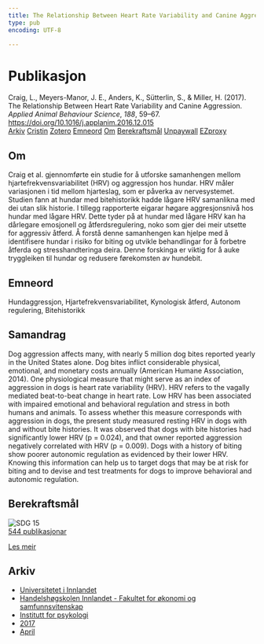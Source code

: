 ```yaml
---
title: The Relationship Between Heart Rate Variability and Canine Aggression
type: pub
encoding: UTF-8

---
```

<h1>Publikasjon</h1>
<article id="csl-bib-container-YEKGIRE3" class="csl-bib-container">
  <div class="csl-bib-body"> <div class="csl-entry">Craig, L., Meyers-Manor, J. E., Anders, K., Sütterlin, S., &#38; Miller, H. (2017). The Relationship Between Heart Rate Variability and Canine Aggression. <i>Applied Animal Behaviour Science</i>, <i>188</i>, 59–67. <a href="https://doi.org/10.1016/j.applanim.2016.12.015">https://doi.org/10.1016/j.applanim.2016.12.015</a></div> </div>
  <div class="csl-bib-buttons">
    <a href="#taxonomy-article-YEKGIRE3" alt="archive" class="csl-bib-button">Arkiv</a>
    <a href="https://app.cristin.no/results/show.jsf?id=1463457" alt="Cristin" class="csl-bib-button">Cristin</a>
    <a href="http://zotero.org/groups/5881554/items/YEKGIRE3" alt="Zotero" class="csl-bib-button">Zotero</a>
    <a href="#keywords-article-YEKGIRE3" alt="keywords" class="csl-bib-button">Emneord</a>
    <a href="#about-article-YEKGIRE3" alt="about_pub" class="csl-bib-button">Om</a>
    <a href="#sdg-article-YEKGIRE3" alt="sdg" class="csl-bib-button">Berekraftsmål</a>
    <a href="https://doi.org/10.1016/j.applanim.2016.12.015" alt="Unpaywall" class="csl-bib-button">Unpaywall</a>
    <a href="https://doi.org/10.1016/j.applanim.2016.12.015" alt="EZproxy" class="csl-bib-button">EZproxy</a>
  </div>
  <div id="csl-bib-meta-container-YEKGIRE3"></div>
</article>
<div id="csl-bib-meta-YEKGIRE3" class="csl-bib-meta">
  <article id="about-article-YEKGIRE3" class="about_pub-article">
    <h1>Om</h1>
    Craig et al. gjennomførte ein studie for å utforske samanhengen mellom hjartefrekvensvariabilitet (HRV) og aggressjon hos hundar. HRV måler variasjonen i tid mellom hjarteslag, som er påverka av nervesystemet. Studien fann at hundar med bitehistorikk hadde lågare HRV samanlikna med dei utan slik historie. I tillegg rapporterte eigarar høgare aggresjonsnivå hos hundar med lågare HRV. Dette tyder på at hundar med lågare HRV kan ha dårlegare emosjonell og åtferdsregulering, noko som gjer dei meir utsette for aggressiv åtferd. Å forstå denne samanhengen kan hjelpe med å identifisere hundar i risiko for biting og utvikle behandlingar for å forbetre åtferda og stresshandteringa deira. Denne forskinga er viktig for å auke tryggleiken til hundar og redusere førekomsten av hundebit.
  </article>
  <article id="keywords-article-YEKGIRE3" class="keywords-article">
    <h1>Emneord</h1>
    Hundaggressjon, Hjartefrekvensvariabilitet, Kynologisk åtferd, Autonom regulering, Bitehistorikk
  </article>
  <article id="abstract-article-YEKGIRE3" class="abstract-article">
    <h1>Samandrag</h1>
    Dog aggression affects many, with nearly 5 million dog bites reported yearly in the United States alone. Dog bites inflict considerable physical, emotional, and monetary costs annually (American Humane Association, 2014). One physiological measure that might serve as an index of aggression in dogs is heart rate variability (HRV). HRV refers to the vagally mediated beat-to-beat change in heart rate. Low HRV has been associated with impaired emotional and behavioral regulation and stress in both humans and animals. To assess whether this measure corresponds with aggression in dogs, the present study measured resting HRV in dogs with and without bite histories. It was observed that dogs with bite histories had significantly lower HRV (p = 0.024), and that owner reported aggression negatively correlated with HRV (p = 0.009). Dogs with a history of biting show poorer autonomic regulation as evidenced by their lower HRV. Knowing this information can help us to target dogs that may be at risk for biting and to devise and test treatments for dogs to improve behavioral and autonomic regulation.
  </article>
  <article id="sdg-article-YEKGIRE3" class="sdg-article">
    <h1>Berekraftsmål</h1>
    <div class="sdg-container"><div id="sdg15" class="sdg">
        <img src="{{< params subfolder >}}images/sdg/sdg15_nn.png" class="image" alt="SDG 15">
        <div class="sdg-overlay">
          <a href="{{< params subfolder >}}nn/archive/?sdg=15#archive" class="sdg-publication-count"><span>544</span> publikasjonar</a>
          <p><a href="https://fn.no/om-fn/fns-baerekraftsmaal/livet-paa-land?lang=nno-NO" class="sdg-read-more">Les meir</a></p>
        </div>
      </div></div>
  </article>
  <article id="taxonomy-article-YEKGIRE3" class="taxonomy-article">
    <h1>Arkiv</h1>
    <ul>
      <li><a href="{{< params subfolder >}}nn/archive/?key=3DCRN523">Universitetet i Innlandet</a></li>
      <li><a href="{{< params subfolder >}}nn/archive/?key=DU8Q9LN9">Handelshøgskolen Innlandet - Fakultet for økonomi og samfunnsvitenskap</a></li>
      <li><a href="{{< params subfolder >}}nn/archive/?key=KTD9NXA8">Institutt for psykologi</a></li>
      <li><a href="{{< params subfolder >}}nn/archive/?key=E9KSSDJQ">2017</a></li>
      <li><a href="{{< params subfolder >}}nn/archive/?key=YYRXTGT3">April</a></li>
    </ul>
  </article>
</div>
